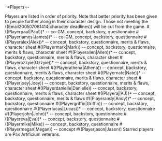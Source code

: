 -=Players=-

Players are listed in order of priority. Note that better priority has been given to people further along in their character design. Those not meeting the ((Email200507081414|character deadlines)) will be cut from the game.
#((Playerpaul|Paul))* -- co-GM, concept, backstory, questionnaire
#((Playerjames|James))* -- co-GM, concept, backstory, questionnaire
#((Playeralex|Alex))* -- concept, backstory, questionnaire, merits &amp; flaws, character sheet
#((Playermark|Mark)) -- concept, backstory, questionnaire, merits &amp; flaws, character sheet
#((Playerallen|Allen))* -- concept, backstory, questionnaire, merits &amp; flaws, character sheet
#((Playerozzyie|Ozzyie))* -- concept, backstory, questionnaire, merits &amp; flaws, character sheet
#((Playerathena|Athena)) -- concept, backstory, questionnaire, merits &amp; flaws, character sheet
#((Playernate|Nate))* -- concept, backstory, questionnaire, merits &amp; flaws, character sheet
#((Playerjoey|Joey)) -- concept, backstory, questionnaire, merits &amp; flaws, character sheet
#((Playerdanielle|Danielle)) -- concept, backstory, questionnaire, merits &amp; flaws, character sheet
#((Playeraj|AJ))* -- concept, backstory, questionnaire, merits &amp; flaws
#((Playerandy|Andy))* -- concept, backstory, questionnaire
#((Playergriffin|Griffin)) -- concept, backstory, questionnaire
#((Playerlucas|Lucas))* -- concept, backstory, questionnaire
#((Playerjohn|John))* -- concept, backstory, questionnaire
#((Playereva|Eva))* -- concept, backstory, questionnaire
#((Playermike|Mike)) -- concept, backstory, questionnaire
#((Playermegan|Megan)) -- concept
#((Playerjason|Jason))
Starred players are Pax Artificium veterans.
